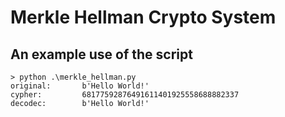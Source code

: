 # Merkle Hellman Crypto System

## An example use of the script

```
> python .\merkle_hellman.py
original:       b'Hello World!'
cypher:         68177592876491611401925558688882337
decodec:        b'Hello World!'
```